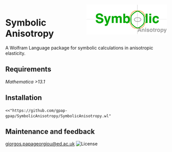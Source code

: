 
<a href="https://github.com/gpap-gpap/SymbolicAnisotropy">
<img align="Right" src="images/logo.png" width="50%"/>
</a>

# Symbolic Anisotropy

A Wolfram Language package for symbolic calculations in anisotropic elasticity.

## Requirements

_Mathematica >13.1_

## Installation

`<<"https://github.com/gpap-gpap/SymbolicAnisotropy/SymbolicAnisotropy.wl"`

## Maintenance and feedback
<giorgos.papageorgiou@ed.ac.uk>
![License](https://img.shields.io/badge/License-MIT-blue.svg)
